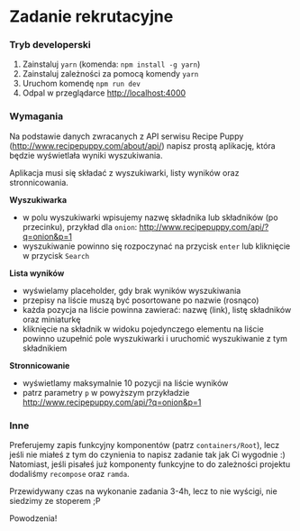 # Zadanie rekrutacyjne

### Tryb developerski

1. Zainstaluj `yarn` (komenda: `npm install -g yarn`)
2. Zainstaluj zależności za pomocą komendy `yarn`
3. Uruchom komendę `npm run dev`
4. Odpal w przeglądarce <http://localhost:4000>

### Wymagania

Na podstawie danych zwracanych z API serwisu Recipe Puppy (<http://www.recipepuppy.com/about/api/>) napisz prostą aplikację, która będzie wyświetlała wyniki wyszukiwania.

Aplikacja musi się składać z wyszukiwarki, listy wyników oraz stronnicowania.

**Wyszukiwarka**

- w polu wyszukiwarki wpisujemy nazwę składnika lub składników (po przecinku), przykład dla `onion`:  <http://www.recipepuppy.com/api/?q=onion&p=1>
- wyszukiwanie powinno się rozpoczynać na przycisk `enter` lub kliknięcie w przycisk `Search`

**Lista wyników**

- wyświelamy placeholder, gdy brak wyników wyszukiwania
- przepisy na liście muszą być posortowane po nazwie (rosnąco)
- każda pozycja na liście powinna zawierać: nazwę (link), listę składników oraz miniaturkę
- kliknięcie na składnik w widoku pojedynczego elementu na liście powinno uzupełnić pole wyszukiwarki i uruchomić wyszukiwanie z tym składnikiem

**Stronnicowanie**

- wyświetlamy maksymalnie 10 pozycji na liście wyników
- patrz parametry `p` w powyższym przykładzie <http://www.recipepuppy.com/api/?q=onion&p=1>

### Inne

Preferujemy zapis funkcyjny komponentów (patrz `containers/Root`), lecz jeśli nie miałeś z tym do czynienia to napisz zadanie tak jak Ci wygodnie :) Natomiast, jeśli pisałeś już komponenty funkcyjne to do zależności projektu dodaliśmy `recompose` oraz `ramda`.

Przewidywany czas na wykonanie zadania 3-4h, lecz to nie wyścigi, nie siedzimy ze stoperem ;P

Powodzenia!
